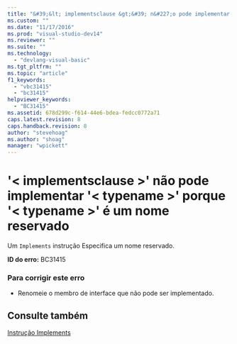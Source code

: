 ```yaml
---
title: "&#39;&lt; implementsclause &gt;&#39; n&#227;o pode implementar &#39;&lt; typename &gt;&#39; porque &#39;&lt; typename &gt;&#39; &#233; um nome reservado | Microsoft Docs"
ms.custom: ""
ms.date: "11/17/2016"
ms.prod: "visual-studio-dev14"
ms.reviewer: ""
ms.suite: ""
ms.technology: 
  - "devlang-visual-basic"
ms.tgt_pltfrm: ""
ms.topic: "article"
f1_keywords: 
  - "vbc31415"
  - "bc31415"
helpviewer_keywords: 
  - "BC31415"
ms.assetid: 678d299c-f614-44e6-bdea-fedcc0772a71
caps.latest.revision: 8
caps.handback.revision: 8
author: "stevehoag"
ms.author: "shoag"
manager: "wpickett"
---
```

# &#39;&lt; implementsclause &gt;&#39; n&#227;o pode implementar &#39;&lt; typename &gt;&#39; porque &#39;&lt; typename &gt;&#39; &#233; um nome reservado
Um `Implements` instrução Especifica um nome reservado.  
  
 **ID do erro:** BC31415  
  
### Para corrigir este erro  
  
-   Renomeie o membro de interface que não pode ser implementado.  
  
## Consulte também  
 [Instrução Implements](../../visual-basic/language-reference/statements/implements-statement.md)